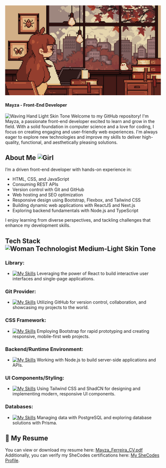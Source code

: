 ![Banner](https://github.com/mayza-ferreira/mayza-ferreira/blob/main/banner.gif)

#### Mayza - Front-End Developer

<img src="https://raw.githubusercontent.com/Tarikul-Islam-Anik/Animated-Fluent-Emojis/master/Emojis/Hand%20gestures/Waving%20Hand%20Light%20Skin%20Tone.png" alt="Waving Hand Light Skin Tone" width="25" height="25" /> Welcome to my GitHub repository! I'm Mayza, a passionate front-end developer excited to learn and grow in the field. With a solid foundation in computer science and a love for coding, I focus on creating engaging and user-friendly web experiences. I'm always eager to explore new technologies and improve my skills to deliver high-quality, functional, and aesthetically pleasing solutions.

## About Me <img src="https://raw.githubusercontent.com/Tarikul-Islam-Anik/Animated-Fluent-Emojis/master/Emojis/People/Girl.png" alt="Girl" width="25" height="25" />

I’m a driven front-end developer with hands-on experience in:

- HTML, CSS, and JavaScript
- Consuming REST APIs
- Version control with Git and GitHub
- Web hosting and SEO optimization
- Responsive design using Bootstrap, Flexbox, and Tailwind CSS
- Building dynamic web applications with ReactJS and Next.js
- Exploring backend fundamentals with Node.js and TypeScript

I enjoy learning from diverse perspectives, and tackling challenges that enhance my development skills.

## Tech Stack <img src="https://raw.githubusercontent.com/Tarikul-Islam-Anik/Animated-Fluent-Emojis/master/Emojis/People%20with%20professions/Woman%20Technologist%20Medium-Light%20Skin%20Tone.png" alt="Woman Technologist Medium-Light Skin Tone" width="25" height="25" />

### Library:

- [![My Skills](https://skillicons.dev/icons?i=react)](https://skillicons.dev) Leveraging the power of React to build interactive user interfaces and single-page applications.

### Git Provider:

- [![My Skills](https://skillicons.dev/icons?i=github)](https://skillicons.dev) Utilizing GitHub for version control, collaboration, and showcasing my projects to the world.

### CSS Framework:

- [![My Skills](https://skillicons.dev/icons?i=bootstrap)](https://skillicons.dev) Employing Bootstrap for rapid prototyping and creating responsive, mobile-first web projects.

### Backend/Runtime Environment:

- [![My Skills](https://skillicons.dev/icons?i=nodejs)](https://skillicons.dev) Working with Node.js to build server-side applications and APIs.

### UI Components/Styling:

- [![My Skills](https://skillicons.dev/icons?i=tailwindcss)](https://skillicons.dev) Using Tailwind CSS and ShadCN for designing and implementing modern, responsive UI components.

### Databases:

- [![My Skills](https://skillicons.dev/icons?i=postgresql)](https://skillicons.dev) Managing data with PostgreSQL and exploring database solutions with Prisma.

## 📄 My Resume
You can view or download my resume here: [Mayza_Ferreira_CV.pdf](https://github.com/mayza-ferreira/mayza-ferreira/blob/main/cv.pdf)
Additionally, you can verify my SheCodes certifications here: [My SheCodes Profile](https://www.shecodes.io/graduates/68657-mayza-ferreira).

<!--
**mayza-ferreira/mayza-ferreira** is a ✨ _special_ ✨ repository because its `README.md` (this file) appears on your GitHub profile.

Here are some ideas to get you started:

- 🔭 I’m currently working on ...
- 🌱 I’m currently learning ...
- 👯 I’m looking to collaborate on ...
- 🤔 I’m looking for help with ...
- 💬 Ask me about ...
- 📫 How to reach me: ...
- 😄 Pronouns: ...
- ⚡ Fun fact: ...
-->
